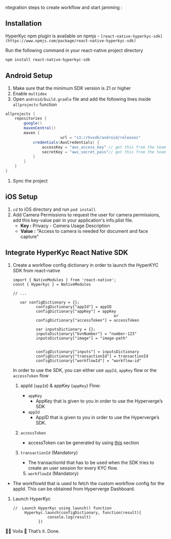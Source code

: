 ntegration steps to create workflow and start jamming :

## Installation

HyperKyc npm plugin is available on npmjs - `[react-native-hyperkyc-sdk](https://www.npmjs.com/package/react-native-hyperkyc-sdk)`

Run the following command in your react-native project directory

```bash
npm install react-native-hyperkyc-sdk
```

## Android Setup

1. Make sure that the minimum SDK version is 21 or higher
2. Enable `multidex`
3. Open `android/build.gradle` file and add the following lines inside `allprojects` function

```groovy
allprojects {
    repositories {
        google()
        mavenCentral()
        maven {
						url = "s3://hvsdk/android/releases"
            credentials(AwsCredentials) {
                accessKey = "aws_access_key" // get this from the team
                secretKey = "aws_secret_pass"// get this from the team
            }
        }
    }
}
```

1. Sync the project

## iOS Setup

1. `cd` to iOS directory and run `pod install` 
2. Add Camera Permissions to request the user for camera permissions, add this key-value pair in your application's info.plist file.
    - **Key :** Privacy - Camera Usage Description
    - **Value :** "Access to camera is needed for document and face capture"

## Integrate HyperKyc React Native SDK

1. Create a workflow config dictionary in order to launch the HyperKYC SDK from react-native
    
    ```tsx
    import { NativeModules } from 'react-native';
    const { Hyperkyc } = NativeModules
    
    // ...
    
       var configDictionary = {};
              configDictionary["appId"] = appID
              configDictionary["appKey"] = appKey
    											or 
              configDictionary["accessToken"] = accessToken
              
              var inputsDictionary = {};
              inputsDictionary["bvnNumber"] = "number-123"
              inputsDictionary["image"] = "image-path"
         
              
              configDictionary["inputs"] = inputsDictionary
              configDictionary["transactionId"] = transactionId
              configDictionary["workflowId"] = "workflow-id"
    ```
    
    In order to use the SDK, you can either use `appId`, `appKey` flow or the `accessToken` flow
    
    1. appId (`appId`) & appKey (`appKey`) Flow: 
        - `appKey`
            - AppKey that is given to you in order to use the Hyperverge’s SDK
        - `appId`
            - AppID that is given to you in order to use the Hyperverge’s SDK.
    2.  `accessToken`
        - accessToken can be generated by using [this](https://www.notion.so/HyperKyc-GKYC-React-Native-947a7d4923734344918611858e311130) section
    3. `transactionId` (Mandatory)
        - The transactionId that has to be used when the SDK tries to create an user session for every KYC flow.

        5.  `workflowId` (Mandatory)

- The workflowId that is used to fetch the custom workflow config for the appId. This can be obtained from Hyperverge Dashboard.

1.  Launch HyperKyc
    
     
    
    ```
    //  Launch HyperKyc using launch() function
         Hyperkyc.launch(configDictionary, function(result){
                   console.log(result)
               })
    
    ```
    

<aside>
✌🏻 Voila 🥳 That’s it. Done.

</aside>